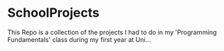 # SchoolProjects

This Repo is a collection of the projects I had to do in my 'Programming Fundamentals' class 
during my first year at Uni...



